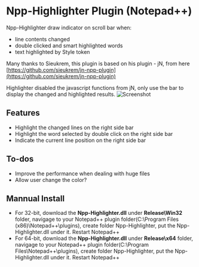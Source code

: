 # Npp-Highlighter Plugin (Notepad++)

Npp-Highlighter draw indicator on scroll bar when:
- line contents changed
- double clicked and smart highlighted words
- text highlighted by Style token

Many thanks to Sieukrem, this plugin is based on his plugin - jN, from here
[https://github.com/sieukrem/jn-npp-plugin](https://github.com/sieukrem/jn-npp-plugin)

Highlighter disabled the javascript functions from jN, only use the bar to display the changed and highlighted results.
![Screenshot](https://github.com/michaelxzhang/jn-npp-plugin-enhanced/blob/d300e34f2954998e37cb654c7b2546c84b59489d/Capture.JPG)

## Features
- Highlight the changed lines on the right side bar
- Highlight the word selected by double click on the right side bar
- Indicate the current line position on the right side bar

## To-dos
- Improve the performance when dealing with huge files
- Allow user change the color?

## Mannual Install
- For 32-bit, download the **Npp-Highlighter.dll** under **Release\Win32** folder, navigage to your Notepad++ plugin folder(C:\Program Files (x86)\Notepad++\plugins\), create folder Npp-Highlighter, put the Npp-Highlighter.dll under it. Restart Notepad++
- For 64-bit, download the **Npp-Highlighter.dll** under **Release\x64** folder, navigage to your Notepad++ plugin folder(C:\Program Files\Notepad++\plugins\), create folder Npp-Highlighter, put the Npp-Highlighter.dll under it. Restart Notepad++
